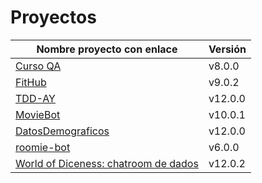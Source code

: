 # Proyectos

| Nombre proyecto con enlace                                                         | Versión |
|------------------------------------------------------------------------------------|---------|
| [Curso QA](https://github.com/testing-kakapos/curso-QA)                            | v8.0.0  |
| [FitHub](https://github.com/fitplusplus/fithub)                                    | v9.0.2  |
| [TDD-AY](https://github.com/TDD-AY/TDD-Project)                                    | v12.0.0 |
| [MovieBot](https://github.com/tdd-IgnasiYManu/MovieBot)                            | v10.0.1 |
| [DatosDemograficos](https://github.com/tdd-organization-afp/DatosDemograficos)     | v12.0.0 |
| [roomie-bot](https://github.com/dipzza/roomie-bot)                                 | v6.0.0  |
| [World of Diceness: chatroom de dados](https://github.com/muetsii/wod)             | v12.0.2 |
